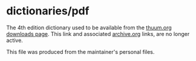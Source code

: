 # dictionaries/pdf 

The 4th edition dictionary used to be available from the [thuum.org downloads page](https://www.thuum.org/downloads.php#dictionary). This link and associated [archive.org](https://web.archive.org/web/20240121002703/https://www.thuum.org/downloads.php#dictionary) links, are no longer active. 

This file was produced from the maintainer's personal files. 